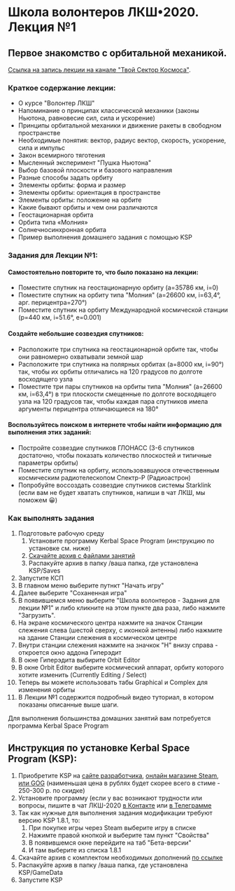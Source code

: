 # Школа волонтеров ЛКШ•2020. Лекция №1
## Первое знакомство с орбитальной механикой.

[Ссылка на запись лекции на канале "Твой Сектор Космоса"](https://www.youtube.com/watch?v=mywzwMaQBp8).

### Краткое содержание лекции:
* О курсе "Волонтер ЛКШ"
* Напоминание о принципах классической механики (законы Ньютона, равновесие сил, сила и ускорение)
* Принципы орбитальной механики и движение ракеты в свободном пространстве
* Необходимые понятия: вектор, радиус вектор, скорость, ускорение, сила и импульс
* Закон всемирного тяготения
* Мысленный эксперимент "Пушка Ньютона"
* Выбор базовой плоскости и базового направления
* Разные способы задать орбиту
* Элементы орбиты: форма и размер
* Элементы орбиты: ориентация в пространстве
* Элементы орбиты: положение на орбите
* Какие бывают орбиты и чем они различаются
* Геостационарная орбита
* Орбита типа «Молния»
* Солнечносинхронная орбита
* Пример выполнения домашнего задания с помощью KSP

### Задания для Лекции №1:

#### Самостоятельно повторите то, что было показано на лекции:
* Поместите спутник на геостационарную орбиту (a=35786 км, i=0)
* Поместите спутник на орбиту типа "Молния" (a=26600 км, i=63,4°, арг. перицентра=270°)
* Поместите спутник на орбиту Международной космической станции (p=440 км, i=51.6°, e=0.001)

#### Создайте небольшие созвездия спутников:
* Расположите три спутника на геостационарной орбите так, чтобы они равномерно охватывали земной шар
* Расположите три спутника на полярных орбитах (a=8000 км, i=90°) так, чтобы их орбиты отличались на 120 градусов по долготе восходящего узла
* Поместите три пары спутников на орбиты типа "Молния" (a=26600 км, i=63,4°) в три плоскости смещенные по долготе восходящего узла на 120 градусов так,
  чтобы каждая пара спутников имела аргументы перицентра отличающиеся на 180°

#### Воспользуйтесь поиском в интернете чтобы найти информацию для выполнения этих заданий:
* Постройте созвездие спутников ГЛОНАСС (3-6 спутников достаточно, чтобы показать количество плоскостей и типичные параметры орбиты)
* Поместите спутник на орбиту, использовавшуюся отечественным космическим радиотелескопом Спектр-Р (Радиоастрон)
* Попробуйте воссоздать созвездие спутников системы Starklink (если вам не будет хватать спутников, напиши в чат ЛКШ, мы поможем 😀)

### Как выполнять задания

1. Подготовьте рабочую среду
   1. Установите программу Kerbal Space Program (инструкцию по установке см. ниже) 
   2. [Cкачайте архив с файлами занятий](https://github.com/1greywind/space-school-volunteer/raw/master/%D0%9B%D0%B5%D0%BA%D1%86%D0%B8%D1%8F%20%E2%84%961/%D0%B7%D0%B0%D0%B4%D0%B0%D0%BD%D0%B8%D1%8F%20%D0%B4%D0%BB%D1%8F%20%D0%BB%D0%B5%D0%BA%D1%86%D0%B8%D0%B8%20%E2%84%961.zip)
   3. Распакуйте архив в папку /ваша папка, где установлена KSP/Saves
2. Запустите КСП
3. В главном меню выберите путнкт "Начать игру"
4. Далее выберите "Соханенная игра"
5. В появившемся меню выберите "Школа волонтеров - Задания для лекции №1" и либо кликните на этом пункте два раза, либо нажмите "Загрузить".
6. На экране космического центра нажмите на значок Станции слежения слева (шестой сверху, с иконкой антенны)
   либо нажмите на здание Станции слежения в космическом центре
7. Внутри станции слежения нажмите на значкок "H" внизу справа - откроется окно аддона Гиперэдит
8. В окне Гиперэдита выбирите Orbit Editor
9. В окне Orbit Editor выберите космический аппарат, орбиту которого хотите изменить (Currently Editing / Select)
10. Теперь вы можете использовать табы Graphical и Complex для изменения орбиты
11. В Лекции №1 содержится подробный видео туториал, в котором показаны описанные выше шаги.


Для выполнения большинства домашних занятий вам потребуется программа Kerbal Space Program

## Инструкция по установке Kerbal Space Program (KSP):
1. Приобретите KSP на
    [сайте разработчика](https://www.kerbalspaceprogram.com/store/),
    [онлайн магазине Steam](https://store.steampowered.com/app/220200/Kerbal_Space_Program/),
    [или GOG](https://www.gog.com/game/kerbal_space_program)
    (наименьшая цена в рублях будет скорее всего в стиме - 250-300 р. по скидке)
2. Установите программу (если у вас возникают трудности или вопросы,
   пишите в чат ЛКШ-2020 [в Контакте](https://vk.me/join/AJQ1d_3CuBfywdM9wDb9kgNs)
   или [в Телеграмме](https://t.me/space_school_chat)
3. Так как нужные для выполнения задания модификации требуют версию KSP 1.8.1, то:
    1. При покупке игры через Steam выберите игру в списке
    2. Нажимте правой кнопкой и выберите там пункт "Свойства"
    3. В появившемся окне перейдите на таб "Бета-версии"
    4. И там выберите из списка 1.8.1 
4. Скачайте архив с комплектом необходимых дополнений [по ссылке](http://spaceprogram.ru/GameData-LKSH-2020-volunteer-modpack.zip)
5. Распакуйте архив в папку /ваша папка, где установлена KSP/GameData
6. Запустите KSP



